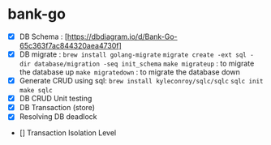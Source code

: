 # bank-go

- [x] DB Schema : [https://dbdiagram.io/d/Bank-Go-65c363f7ac844320aea4730f]
- [x] DB migrate :
      `brew install golang-migrate`
      `migrate create -ext sql -dir database/migration -seq init_schema`
      `make migrateup` : to migrate the database up
      `make migratedown` : to migrate the database down
- [x] Generate CRUD using sql:
      `brew install kyleconroy/sqlc/sqlc`
      `sqlc init`
      `make sqlc`
- [x] DB CRUD Unit testing
- [x] DB Transaction (store)
- [x] Resolving DB deadlock
- [] Transaction Isolation Level
